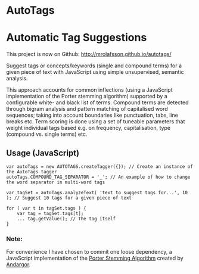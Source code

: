 # AutoTags #
# Automatic Tag Suggestions #

This project is now on Github: http://mrolafsson.github.io/autotags/

Suggest tags or concepts/keywords (single and compound terms) for a given piece of text with JavaScript using simple unsupervised, semantic analysis.

This approach accounts for common inflections (using a JavaScript implementation of the Porter stemming algorithm) supported by a configurable white- and black list of terms. Compound terms are detected through bigram analysis and pattern matching of capitalised word sequences; taking into account boundaries like punctuation, tabs, line breaks etc. Term scoring is done using a set of tuneable parameters that weight individual tags based e.g. on frequency, capitalisation, type (compound vs. single terms) etc.

## Usage (JavaScript) ##
```
var autoTags = new AUTOTAGS.createTagger({}); // Create an instance of the AutoTags tagger
autoTags.COMPOUND_TAG_SEPARATOR = '_'; // An example of how to change the word separator in multi-word tags

var tagSet = autoTags.analyzeText( 'text to suggest tags for...', 10 ); // Suggest 10 tags for a given piece of text

for ( var t in tagSet.tags ) {
	var tag = tagSet.tags[t];
	... tag.getValue(); // The tag itself
}
```

### Note: ###
For convenience I have chosen to commit one loose dependency, a JavaScript implementation of the [Porter Stemming Algorithm](http://tartarus.org/martin/PorterStemmer/index.html) created by [Andargor](http://www.andargor.com/).